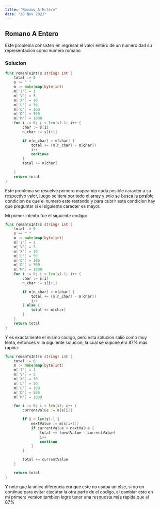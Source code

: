 ```yaml
---
title: "Romano A Entero"
date: "30 Nov 2023"
---
```


## Romano A Entero

Este problema consisten en regresar el valor entero de un numero dad su representacion como numero romano

### Solucion

```go
func romanToInt(s string) int {
	total := 0
	s += " "
	m := make(map[byte]int)
	m['I'] = 1
	m['V'] = 5
	m['X'] = 10
	m['L'] = 50
	m['C'] = 100
	m['D'] = 500
	m['M'] = 1000
	for i := 0; i < len(s)-1; i++ {
		char := s[i]
		n_char := s[i+1]

		if m[n_char] > m[char] {
			total += (m[n_char] - m[char])
			i++
			continue
		}
		total += m[char]
		
	}
	return total
}
```

Este problema se resuelve primero mapeando cada posible caracter a su respectivo valor, luego se itera por todo el array y solo se busca la posible condicion de que el numero este restando y para cubrir esta condicion
hay que preguntar si el siguiente caracter es mayor.

Mi primer intento fue el siguiente codigo:

```go
func romanToInt(s string) int {
	total := 0
	s += " "
	m := make(map[byte]int)
	m['I'] = 1
	m['V'] = 5
	m['X'] = 10
	m['L'] = 50
	m['C'] = 100
	m['D'] = 500
	m['M'] = 1000
	for i := 0; i < len(s)-1; i++ {
		char := s[i]
		n_char := s[i+1]

		if m[n_char] > m[char] {
			total += (m[n_char] - m[char])
			i++
		} else {
			total += m[char]
		}
	}
	return total
}
```

Y es exactamente el mismo codigo, pero esta solucion salio como muy lenta, entonces vi la siguiente solucion, la cual se supone era 87% más rapida:

```go
func romanToInt(s string) int {
	total := 0
	m := make(map[byte]int)
	m['I'] = 1
	m['V'] = 5
	m['X'] = 10
	m['L'] = 50
	m['C'] = 100
	m['D'] = 500
	m['M'] = 1000

	for i := 0; i < len(s); i++ {
		currentValue := m[s[i]]

		if i < len(s)-1 {
			nextValue := m[s[i+1]]
			if currentValue < nextValue {
				total += (nextValue - currentValue)
				i++
				continue
			}
		}

		total += currentValue
	}

	return total
}
```

Y note que la unica diferencia era que este no usaba un else, si no un continue para evitar ejecutar la otra parte de el codigo, al cambiar esto en mi primera version tambien logre tener una respuesta más rapida que el 87%
